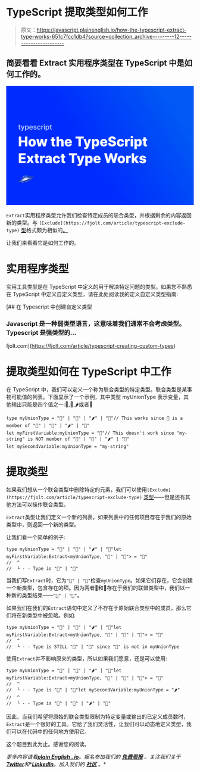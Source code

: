 # TypeScript 提取类型如何工作

> 原文：<https://javascript.plainenglish.io/how-the-typescript-extract-type-works-651c7fcc1db4?source=collection_archive---------12----------------------->

## 简要看看 Extract 实用程序类型在 TypeScript 中是如何工作的。

![](img/4d325e297a297a9411be901315375bf6.png)

`Extract`实用程序类型允许我们检查特定成员的联合类型，并根据剩余的内容返回新的类型。与 `[Exclude](https://fjolt.com/article/typescript-exclude-type)` [型](https://fjolt.com/article/typescript-exclude-type)格式颇为相似的[。](https://fjolt.com/article/typescript-exclude-type)

让我们来看看它是如何工作的。

# 实用程序类型

实用工具类型是在 TypeScript 中定义的用于解决特定问题的类型。如果您不熟悉在 TypeScript 中定义自定义类型，请在此处阅读我的定义自定义类型指南:

[](https://fjolt.com/article/typescript-creating-custom-types) [## 在 Typescript 中创建自定义类型

### Javascript 是一种弱类型语言，这意味着我们通常不会考虑类型。Typescript 是强类型的…

fjolt.com](https://fjolt.com/article/typescript-creating-custom-types) 

# 提取类型如何在 TypeScript 中工作

在 TypeScript 中，我们可以定义一个称为联合类型的特定类型。联合类型是某事物可能值的列表。下面显示了一个示例，其中类型 myUnionType 表示变量，其他输出只能是四个值之一:🥒,🥔,🌶或者🌽

```
type myUnionType = "🥒" | "🥔" | "🌶" | "🌽"// This works since 🥒 is a member of "🥒" | "🥔" | "🌶" | "🌽"
let myFirstVariable:myUnionType = "🥒"// This doesn't work since "my-string" is NOT member of "🥒" | "🥔" | "🌶" | "🌽"
let mySecondVariable:myUnionType = "my-string"
```

# 提取类型

如果我们想从一个联合类型中删除特定的元素，我们可以使用`[Exclude](https://fjolt.com/article/typescript-exclude-type)` [类型](https://fjolt.com/article/typescript-exclude-type)——但是还有其他方法可以操作联合类型。

`Extract`类型让我们定义一个新的列表，如果列表中的任何项目存在于我们的原始类型中，则返回一个新的类型。

让我们看一个简单的例子:

```
type myUnionType = "🥒" | "🥔" | "🌶" | "🌽"let myFirstVariable:Extract<myUnionType, "🥒" | "🥔"> = "🥒"
//  ^
//  └ - - Type is "🥒" | "🥔"
```

当我们写`Extract`时，它为`"🥒" | "🥔"`检查`myUnionType`。如果它们存在，它会创建一个新类型，包含存在的项。因为两者🥒和🥔存在于我们的联盟类型中，我们以一种新的类型结束——`"🥒" | "🥔"`。

如果我们在我们的`Extract`语句中定义了不存在于原始联合类型中的成员，那么它们将在新类型中被忽略。例如:

```
type myUnionType = "🥒" | "🥔" | "🌶" | "🌽"let myFirstVariable:Extract<myUnionType, "🥒" | "🥔" | "🍇"> = "🥒"
//  ^
//  └ - - Type is STILL "🥒" | "🥔" since "🍇" is not in myUnionType
```

使用`Extract`并不影响原来的类型，所以如果我们愿意，还是可以使用:

```
type myUnionType = "🥒" | "🥔" | "🌶" | "🌽"let myFirstVariable:Extract<myUnionType, "🥒" | "🥔" | "🍇"> = "🥒"
//  ^
//  └ - - Type is "🥒" | "🥔"let mySecondVariable:myUnionType = "🌶"
//  ^
//  └ - - Type is "🥒" | "🥔" | "🌶" | "🌽"
```

因此，当我们希望将原始的联合类型限制为特定变量或输出的已定义成员数时，`Extract`是一个很好的工具。它给了我们灵活性，让我们可以动态地定义类型，我们可以在代码中的任何地方使用它。

这个题目到此为止。感谢您的阅读。

*更多内容请看*[***plain English . io***](https://plainenglish.io/)*。报名参加我们的* [***免费周报***](http://newsletter.plainenglish.io/) *。关注我们关于*[***Twitter***](https://twitter.com/inPlainEngHQ)*和**[***LinkedIn***](https://www.linkedin.com/company/inplainenglish/)*。加入我们的* [***社区***](https://discord.gg/GtDtUAvyhW) *。**